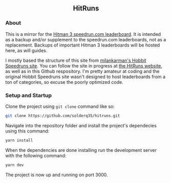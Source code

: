 <h2 align="center">HitRuns</h2>

### About

This is a mirror for the [Hitman 3 speedrun.com leaderboard](https://www.speedrun.com/hitman_3). It is intended as a backup and/or supplement to the speedrun.com leaderboards, not as a replacement. Backups of important Hitman 3 leaderboards will be hosted here, as will guides.

I mostly based the structure of this site from [milankarman's Hobbit Speedruns site](https://github.com/milankarman/HobbitSpeedruns). You can follow the site in progress at [the HitRuns website](https://hitruns.vercel.app/), as well as in this Github respository. I'm pretty amateur at coding and the original Hobbit Speedruns site wasn't designed to host leaderboards from a ton of categories, so excuse the poorly optimized code.

### Setup and Startup

Clone the project using `git clone` command like so:

```sh
git clone https://github.com/solderq35/hitruns.git
```

Navigate into the repository folder and install the project's dependecies using this command:

```sh
yarn install
```

When the dependencies are done installing run the development server with the following command:

```sh
yarn dev
```

The project is now up and running on port 3000.
